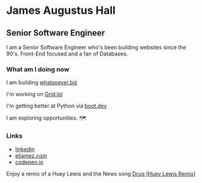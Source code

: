 # James Augustus Hall

## Senior Software Engineer

I am a Senior Software Engineer who's been building websites since the 90's. Front-End focused and a fan of Databases.

### What am I doing now

I am building [whatsoever.biz](https://whatsoever.biz)

I'm working on [Grid.lol](https://grid.lol)

I'm getting better at Python via [boot.dev](https://boot.dev)

I am exploring opportunities. 🗺️

### Links

- [linkedin](https://www.linkedin.com/in/eljamez/)
- [eljamez.com](https://eljamez.com)
- [codepen.io](https://codepen.io/eljamez)

Enjoy a remix of a Huey Lewis and the News song
[Drug (Huey Lewis Remix)](https://soundcloud.com/ensly-mogul/drug-1?in=ensly-mogul/sets/remixs)
